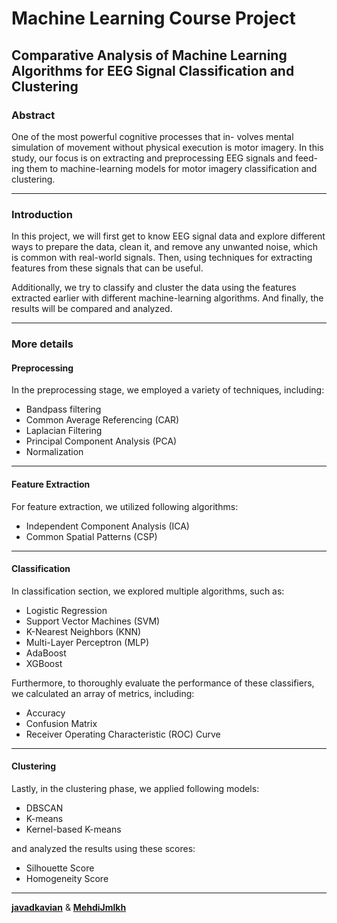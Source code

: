 # Machine Learning Course Project

## Comparative Analysis of Machine Learning Algorithms for EEG Signal Classification and Clustering


### Abstract
One of the most powerful cognitive processes that in-
volves mental simulation of movement without physical
execution is motor imagery. In this study, our focus is
on extracting and preprocessing EEG signals and feed-
ing them to machine-learning models for motor imagery
classification and clustering.

---

### Introduction
In this project, we will first get to know EEG signal data and explore different ways to prepare the data, clean it, and remove any unwanted noise, which is common with real-world signals. Then, using techniques for extracting features from these signals that can be useful.

Additionally, we try to classify and cluster the data using the features extracted earlier with different machine-learning algorithms. And finally, the results will be compared and analyzed.

---

### More details

#### Preprocessing

In the preprocessing stage, we employed a variety of techniques, including:
* Bandpass filtering 
* Common Average Referencing (CAR)
* Laplacian Filtering 
* Principal Component Analysis (PCA) 
* Normalization

---

#### Feature Extraction

For feature extraction, we utilized following algorithms:
* Independent Component Analysis (ICA)
* Common Spatial Patterns (CSP)

---
#### Classification
In classification section, we explored multiple algorithms, such as:
* Logistic Regression 
* Support Vector Machines (SVM) 
* K-Nearest Neighbors (KNN) 
* Multi-Layer Perceptron (MLP) 
* AdaBoost 
* XGBoost

Furthermore, to thoroughly evaluate the performance of these classifiers, we calculated an array of metrics, including:
* Accuracy 
* Confusion Matrix 
* Receiver Operating Characteristic (ROC) Curve

---
#### Clustering
Lastly, in the clustering phase, we applied following models:
* DBSCAN 
* K-means
* Kernel-based K-means 

and analyzed the results using these scores:
* Silhouette Score 
* Homogeneity Score

---
[**javadkavian**](https://github.com/javadkavian) & [**MehdiJmlkh**](https://github.com/MehdiJmlkh)   